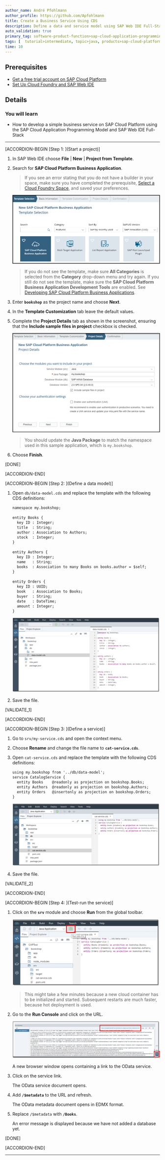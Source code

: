 ```yaml
---
author_name: André Pfohlmann
author_profile: https://github.com/Apfohlmann
title: Create a Business Service Using CDS
description: Define a data and service model using SAP Web IDE Full-Stack and the SAP Cloud Application Programming Model based on Core Data and Services (CDS).
auto_validation: true
primary_tag: software-product-function>sap-cloud-application-programming-model
tags: [  tutorial>intermediate, topic>java, products>sap-cloud-platform, products>sap-web-ide, software-product-function>sap-cloud-application-programming-model ]
time: 10
---
```


## Prerequisites  
 - [Get a free trial account on SAP Cloud Platform](https://developers.sap.com/tutorials/hcp-create-trial-account.html)
 - [Set Up Cloud Foundry and SAP Web IDE](https://developers.sap.com/tutorials/teched-cf-prereq1.html) 

## Details
### You will learn  
  - How to develop a simple business service on SAP Cloud Platform using the SAP Cloud Application Programming Model and SAP Web IDE Full-Stack

---

[ACCORDION-BEGIN [Step 1: ](Start a project)]

1. In SAP Web IDE choose **File** | **New** | **Project from Template**.

1. Search for **SAP Cloud Platform Business Application**.

    >If you see an error stating that you do not have a builder in your space, make sure you have completed the prerequisite, [Select a Cloud Foundry Space](https://help.sap.com/viewer/825270ffffe74d9f988a0f0066ad59f0/CF/en-US/98f49286ac05492f88428c603d146fc3.html), and saved your preferences.

    ![Select the project template](web-ide.png)   

    >If you do not see the template, make sure **All Categories** is selected from the **Category** drop-down menu and try again. If you still do not see the template, make sure the **SAP Cloud Platform Business Application Development Tools** are enabled. See [Developing SAP Cloud Platform Business Applications](https://help.sap.com/viewer/825270ffffe74d9f988a0f0066ad59f0/CF/en-US/99936743e1964680a0884479bfa75c8e.html).

1. Enter **`bookshop`** as the project name and choose **Next**.

1. In the **Template Customization** tab leave the default values.

1. Complete the **Project Details** tab as shown in the screenshot, ensuring that the **Include sample files in project** checkbox is checked.

    ![Complete the project details](project-details-bookshop.png)

    >You should update the **Java Package** to match the namespace used in this sample application, which is `my.bookshop`.

1. Choose **Finish**.

[DONE]

[ACCORDION-END]

[ACCORDION-BEGIN [Step 2: ](Define a data model)]

1. Open `db/data-model.cds` and replace the template with the following CDS definitions:

    ```CDS
    namespace my.bookshop;

    entity Books {
      key ID : Integer;
      title  : String;
      author : Association to Authors;
      stock  : Integer;
    }

    entity Authors {
      key ID : Integer;
      name   : String;
      books  : Association to many Books on books.author = $self;
    }

    entity Orders {
      key ID : UUID;
      book   : Association to Books;
      buyer  : String;
      date   : DateTime;
      amount : Integer;
    }
    ```

    ![Define the data model](define-data-model.png)

2. Save the file.

[VALIDATE_1]

[ACCORDION-END]

[ACCORDION-BEGIN [Step 3: ](Define a service)]

1. Go to `srv/my-service.cds` and open the context menu.

2. Choose **Rename** and change the file name to **`cat-service.cds`**.

3. Open `cat-service.cds` and replace the template with the following CDS definitions:

    ```CDS
    using my.bookshop from '../db/data-model';
    service CatalogService {
      entity Books    @readonly as projection on bookshop.Books;
      entity Authors  @readonly as projection on bookshop.Authors;
      entity Orders   @insertonly as projection on bookshop.Orders;
    }
    ```

    ![Define the service model](define-service-model.png)

4. Save the file.

[VALIDATE_2]

[ACCORDION-END]

[ACCORDION-BEGIN [Step 4: ](Test-run the service)]

1. Click on the **`srv`** module and choose **Run** from the global toolbar.

    ![Choose Run](run-java-app.png)

    >This might take a few minutes because a new cloud container has to be initialized and started. Subsequent restarts are much faster, because hot deployment is used.

1. Go to the **Run Console** and click on the URL.

    ![Run console](run-console.png)

    A new browser window opens containing a link to the OData service.

1. Click on the service link.

    The OData service document opens.

1. Add **`/$metadata`** to the URL and refresh.

    The OData metadata document opens in EDMX format.

1. Replace `/$metadata` with **`/Books`**.

    An error message is displayed because we have not added a database yet.

[DONE]

[ACCORDION-END]

---
